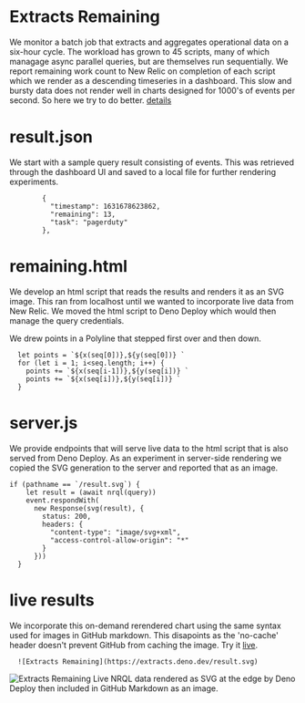 # Extracts Remaining

We monitor a batch job that extracts and aggregates operational data on a six-hour cycle. 
The workload has grown to 45 scripts, many of which managage async parallel queries, but are themselves run sequentially.
We report remaining work count to New Relic on completion of each script which we render as a descending timeseries in a dashboard.
This slow and bursty data does not render well in charts designed for 1000's of events per second.
So here we try to do better. [details](http://found.ward.bay.wiki.org/extracts-remaining.html)

# result.json

We start with a sample query result consisting of events. 
This was retrieved through the dashboard UI and saved to a local file for further rendering experiments. 

```
        {
          "timestamp": 1631678623862,
          "remaining": 13,
          "task": "pagerduty"
        },
```

# remaining.html

We develop an html script that reads the results and renders it as an SVG image.
This ran from localhost until we wanted to incorporate live data from New Relic.
We moved the html script to Deno Deploy which would then manage the query credentials.

We drew points in a Polyline that stepped first over and then down.

```
  let points = `${x(seq[0])},${y(seq[0])} `
  for (let i = 1; i<seq.length; i++) {
    points += `${x(seq[i-1])},${y(seq[i])} `
    points += `${x(seq[i])},${y(seq[i])} `
  }
```

# server.js

We provide endpoints that will serve live data to the html script that is also served from Deno Deploy.
As an experiment in server-side rendering we copied the SVG generation to the server and reported that as an image.

```
if (pathname == `/result.svg`) {
    let result = (await nrql(query))
    event.respondWith(
      new Response(svg(result), {
        status: 200,
        headers: {
          "content-type": "image/svg+xml",
          "access-control-allow-origin": "*"
        }
      }))
  }
```

# live results

We incorporate this on-demand rerendered chart using the same syntax used for images in GitHub markdown.
This disapoints as the 'no-cache' header doesn't prevent GitHub from caching the image. Try it [live](https://extracts.deno.dev/result.svg).

```
  ![Extracts Remaining](https://extracts.deno.dev/result.svg)
```

![Extracts Remaining](https://extracts.deno.dev/result.svg)
Live NRQL data rendered as SVG at the edge by Deno Deploy then included in GitHub Markdown as an image.
